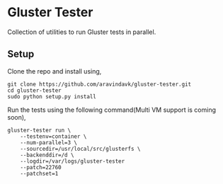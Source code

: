 # Gluster Tester

Collection of utilities to run Gluster tests in parallel.

## Setup

Clone the repo and install using,

```
git clone https://github.com/aravindavk/gluster-tester.git
cd gluster-tester
sudo python setup.py install
```

Run the tests using the following command(Multi VM support is coming soon),

```
gluster-tester run \
    --testenv=container \
    --num-parallel=3 \
    --sourcedir=/usr/local/src/glusterfs \
    --backenddir=/d \
    --logdir=/var/logs/gluster-tester
    --patch=22760
    --patchset=1
```
